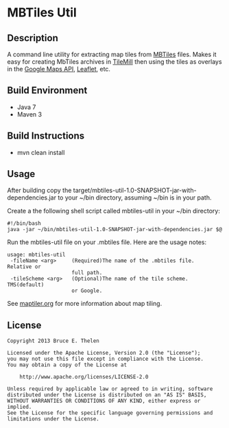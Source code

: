 MBTiles Util
====================

Description
---------------------
A command line utility for extracting map tiles from [MBTiles](https://github.com/mapbox/mbtiles-spec) files.  Makes it easy for creating MbTiles archives in [TileMill](http://www.mapbox.com/tilemill/) then using the tiles as overlays in the [Google Maps API](https://developers.google.com/maps/), [Leaflet](http://leafletjs.com/), etc. 

Build Environment
---------------------
* Java 7
* Maven 3

Build Instructions
---------------------
* mvn clean install

Usage
---------------------
After building copy the target/mbtiles-util-1.0-SNAPSHOT-jar-with-dependencies.jar to your ~/bin directory, assuming ~/bin is in your path.

Create a the following shell script called mbtiles-util in your ~/bin directory:

    #!/bin/bash
    java -jar ~/bin/mbtiles-util-1.0-SNAPSHOT-jar-with-dependencies.jar $@

Run the mbtiles-util file on your .mbtiles file.  Here are the usage notes:

    usage: mbtiles-util
     -fileName <arg>     (Required)The name of the .mbtiles file.  Relative or
                         full path.
     -tileScheme <arg>   (Optional)The name of the tile scheme.  TMS(default)
                         or Google.
See [maptiler.org](http://www.maptiler.org/google-maps-coordinates-tile-bounds-projection/) for more information about map tiling.

License
---------------------
    Copyright 2013 Bruce E. Thelen

    Licensed under the Apache License, Version 2.0 (the "License");
    you may not use this file except in compliance with the License.
    You may obtain a copy of the License at

        http://www.apache.org/licenses/LICENSE-2.0

    Unless required by applicable law or agreed to in writing, software
    distributed under the License is distributed on an "AS IS" BASIS,
    WITHOUT WARRANTIES OR CONDITIONS OF ANY KIND, either express or implied.
    See the License for the specific language governing permissions and
    limitations under the License.
